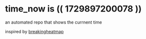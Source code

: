 # time_now is (( 1729897200078 ))

an automated repo that shows the currnent time

inspired by [breakingheatmap](https://github.com/breakingheatmap/breakingheatmap)